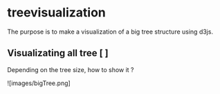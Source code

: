 # treevisualization

The purpose is to make a visualization of a big tree structure using d3js.

## Visualizating all tree [ ]

Depending on the tree size, how to show it ?

![images/bigTree.png]
